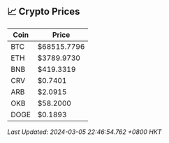 ## 📈 Crypto Prices

| Coin | Price |
| ---- | ----- |
| BTC | $68515.7796 |
| ETH | $3789.9730 |
| BNB | $419.3319 |
| CRV | $0.7401 |
| ARB | $2.0915 |
| OKB | $58.2000 |
| DOGE | $0.1893 |

_Last Updated: 2024-03-05 22:46:54.762 +0800 HKT_
